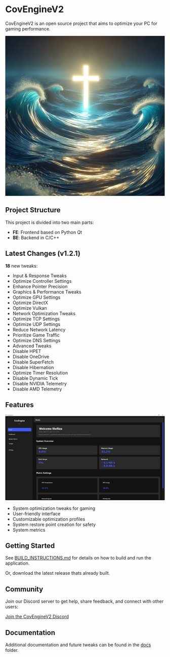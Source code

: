 # CovEngineV2

CovEngineV2 is an open source project that aims to optimize your PC for gaming performance.

![CovEngineV2 Screenshot](./image%20(2).png)

## Project Structure

This project is divided into two main parts:

- **FE**: Frontend based on Python Qt
- **BE**: Backend in C/C++

## Latest Changes (v1.2.1)

**18** new tweaks:

- Input & Response Tweaks
- Optimize Controller Settings
- Enhance Pointer Precision 
- Graphics & Performance Tweaks
- Optimize GPU Settings 
- Optimize DirectX 
- Optimize Vulkan 
- Network Optimization Tweaks 
- Optimize TCP Settings 
- Optimize UDP Settings 
- Reduce Network Latency 
- Prioritize Game Traffic 
- Optimize DNS Settings 
- Advanced Tweaks 
- Disable HPET 
- Disable OneDrive 
- Disable SuperFetch 
- Disable Hibernation 
- Optimize Timer Resolution 
- Disable Dynamic Tick 
- Disable NVIDIA Telemetry 
- Disable AMD Telemetry 


## Features

![CovEngineV2 Screenshot](./image.png)

- System optimization tweaks for gaming
- User-friendly interface
- Customizable optimization profiles
- System restore point creation for safety
- System metrics

## Getting Started

See [BUILD_INSTRUCTIONS.md](./BUILD_INSTRUCTIONS.md) for details on how to build and run the application.

Or, download the latest release thats already built.

## Community

Join our Discord server to get help, share feedback, and connect with other users:

[Join the CovEngineV2 Discord](https://discord.gg/btHSfdSg)

## Documentation

Additional documentation and future tweaks can be found in the [docs](./docs) folder. 
